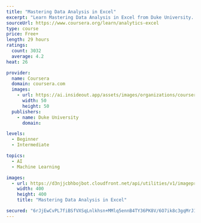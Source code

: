 ```yaml
---
title: "Mastering Data Analysis in Excel"
excerpt: "Learn Mastering Data Analysis in Excel from Duke University. Important: The focus of this course is on math - specifically, data-analysis concepts and methods - not on Excel for its own sake. We use Excel to do our calculations, and all math ..."
sourceUrl: https://www.coursera.org/learn/analytics-excel
type: course
price: Free+
length: 29 hours
ratings:
  count: 3032
  average: 4.2
heat: 26

provider:
  name: Coursera
  domain: coursera.com
  images:
    - url: https://ai.insideout.app/assets/images/organizations/coursera.com-50x50.jpg
      width: 50
      height: 50
  publishers:
    - name: Duke University
      domain: 

levels:
  - Beginner
  - Intermediate

topics:
  - AI
  - Machine Learning

images:
  - url: https://d3njjcbhbojbot.cloudfront.net/api/utilities/v1/imageproxy/https://s3.amazonaws.com/coursera-course-photos/1d/2407703cf611e58fafd36fa641b2ed/CourseraIcons.Square1200.2.jpg?auto=format%2Ccompress&dpr=1&w=400&h=400&fit=fill&bg=FFF
    width: 400
    height: 400
    title: "Mastering Data Analysis in Excel"

secured: "6rJjEwCvPL7fiBSfVXSqLnlkhsn+MMlq5ennB4TY36PK8V/6O7ik8c3gqMrJ1JzpQIZnkLJ+4rqxK9RDOuGqI5zAT96+rLymsSxKSAUDbwkf0FxsdKyH8YpZWtGvk/i9U1UyffWhKUBPtJfNj6UsEHCwEI39kQJuF8O4xzGj6xCKBa8KQEZ5Z/nYu70VFVVpQVaTsfYtXncPJKjcz58T+tV7Je4h0XUyg7E6ykcCG3ak2upZ/t6MHj5bE8xc8QCsjqugezK+Mr6dQ1hT1ibq0A==;HJzvn9VC1l61wQA5+eDPpA=="
---
```



